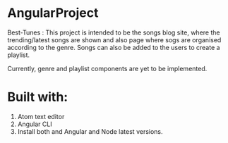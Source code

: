 # AngularProject

Best-Tunes : This project is intended to be the songs blog site, 
where the trending/latest songs are shown and also page where sogs are organised according to the genre.
Songs can also be added to the users to create a playlist.

Currently, genre and playlist components are yet to be implemented.

# Built with:
1. Atom text editor
2. Angular CLI
3. Install both and Angular and Node latest versions.

